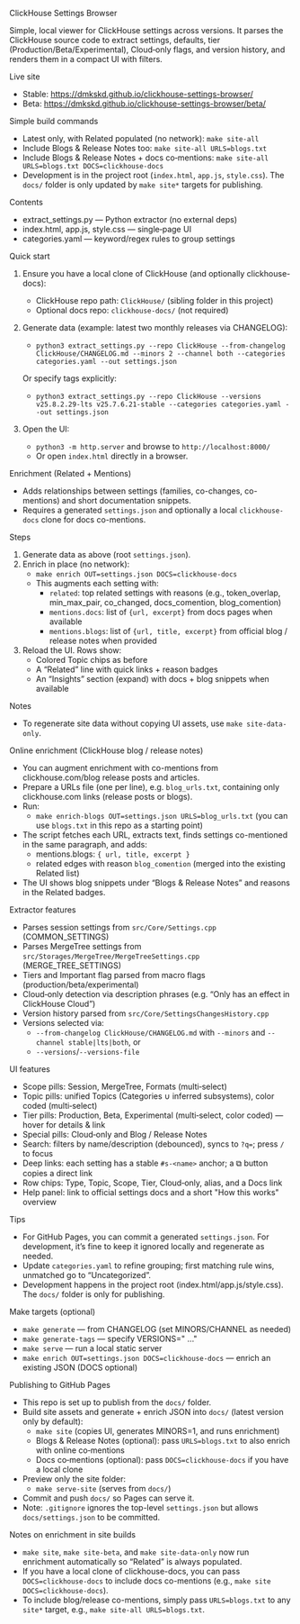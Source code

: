 ClickHouse Settings Browser

Simple, local viewer for ClickHouse settings across versions. It parses the ClickHouse source code to extract settings, defaults, tier (Production/Beta/Experimental), Cloud‑only flags, and version history, and renders them in a compact UI with filters.

Live site
- Stable: https://dmkskd.github.io/clickhouse-settings-browser/
- Beta: https://dmkskd.github.io/clickhouse-settings-browser/beta/

Simple build commands
- Latest only, with Related populated (no network): `make site-all`
- Include Blogs & Release Notes too: `make site-all URLS=blogs.txt`
- Include Blogs & Release Notes + docs co‑mentions: `make site-all URLS=blogs.txt DOCS=clickhouse-docs`
- Development is in the project root (`index.html`, `app.js`, `style.css`). The `docs/` folder is only updated by `make site*` targets for publishing.

Contents
- extract_settings.py — Python extractor (no external deps)
- index.html, app.js, style.css — single‑page UI
- categories.yaml — keyword/regex rules to group settings

Quick start
1) Ensure you have a local clone of ClickHouse (and optionally clickhouse-docs):
   - ClickHouse repo path: `ClickHouse/` (sibling folder in this project)
   - Optional docs repo: `clickhouse-docs/` (not required)

2) Generate data (example: latest two monthly releases via CHANGELOG):
   - `python3 extract_settings.py --repo ClickHouse --from-changelog ClickHouse/CHANGELOG.md --minors 2 --channel both --categories categories.yaml --out settings.json`

   Or specify tags explicitly:
   - `python3 extract_settings.py --repo ClickHouse --versions v25.8.2.29-lts v25.7.6.21-stable --categories categories.yaml --out settings.json`

3) Open the UI:
   - `python3 -m http.server` and browse to `http://localhost:8000/`
   - Or open `index.html` directly in a browser.

Enrichment (Related + Mentions)
- Adds relationships between settings (families, co-changes, co-mentions) and short documentation snippets.
- Requires a generated `settings.json` and optionally a local `clickhouse-docs` clone for docs co-mentions.

Steps
1) Generate data as above (root `settings.json`).
2) Enrich in place (no network):
   - `make enrich OUT=settings.json DOCS=clickhouse-docs`
   - This augments each setting with:
     - `related`: top related settings with reasons (e.g., token_overlap, min_max_pair, co_changed, docs_comention, blog_comention)
     - `mentions.docs`: list of `{url, excerpt}` from docs pages when available
     - `mentions.blogs`: list of `{url, title, excerpt}` from official blog / release notes when provided
3) Reload the UI. Rows show:
   - Colored Topic chips as before
   - A “Related” line with quick links + reason badges
   - An “Insights” section (expand) with docs + blog snippets when available

Notes
- To regenerate site data without copying UI assets, use `make site-data-only`.

Online enrichment (ClickHouse blog / release notes)
- You can augment enrichment with co-mentions from clickhouse.com/blog release posts and articles.
- Prepare a URLs file (one per line), e.g. `blog_urls.txt`, containing only clickhouse.com links (release posts or blogs).
- Run:
  - `make enrich-blogs OUT=settings.json URLS=blog_urls.txt` (you can use `blogs.txt` in this repo as a starting point)
- The script fetches each URL, extracts text, finds settings co-mentioned in the same paragraph, and adds:
  - mentions.blogs: `{ url, title, excerpt }`
  - related edges with reason `blog_comention` (merged into the existing Related list)
- The UI shows blog snippets under “Blogs & Release Notes” and reasons in the Related badges.

Extractor features
- Parses session settings from `src/Core/Settings.cpp` (COMMON_SETTINGS)
- Parses MergeTree settings from `src/Storages/MergeTree/MergeTreeSettings.cpp` (MERGE_TREE_SETTINGS)
- Tiers and Important flag parsed from macro flags (production/beta/experimental)
- Cloud‑only detection via description phrases (e.g. “Only has an effect in ClickHouse Cloud”)
- Version history parsed from `src/Core/SettingsChangesHistory.cpp`
- Versions selected via:
  - `--from-changelog ClickHouse/CHANGELOG.md` with `--minors` and `--channel stable|lts|both`, or
  - `--versions`/`--versions-file`

UI features
- Scope pills: Session, MergeTree, Formats (multi‑select)
- Topic pills: unified Topics (Categories ∪ inferred subsystems), color coded (multi‑select)
- Tier pills: Production, Beta, Experimental (multi‑select, color coded) — hover for details & link
- Special pills: Cloud‑only and Blog / Release Notes
- Search: filters by name/description (debounced), syncs to `?q=`; press `/` to focus
- Deep links: each setting has a stable `#s-<name>` anchor; a ⧉ button copies a direct link
- Row chips: Type, Topic, Scope, Tier, Cloud‑only, alias, and a Docs link
- Help panel: link to official settings docs and a short "How this works" overview

Tips
- For GitHub Pages, you can commit a generated `settings.json`. For development, it’s fine to keep it ignored locally and regenerate as needed.
- Update `categories.yaml` to refine grouping; first matching rule wins, unmatched go to “Uncategorized”.
 - Development happens in the project root (index.html/app.js/style.css). The `docs/` folder is only for publishing.

Make targets (optional)
- `make generate` — from CHANGELOG (set MINORS/CHANNEL as needed)
- `make generate-tags` — specify VERSIONS="<tag1> <tag2> ..."
- `make serve` — run a local static server
 - `make enrich OUT=settings.json DOCS=clickhouse-docs` — enrich an existing JSON (DOCS optional)

Publishing to GitHub Pages
- This repo is set up to publish from the `docs/` folder.
- Build site assets and generate + enrich JSON into `docs/` (latest version only by default):
  - `make site` (copies UI, generates MINORS=1, and runs enrichment)
  - Blogs & Release Notes (optional): pass `URLS=blogs.txt` to also enrich with online co‑mentions
  - Docs co‑mentions (optional): pass `DOCS=clickhouse-docs` if you have a local clone
- Preview only the site folder:
  - `make serve-site` (serves from `docs/`)
- Commit and push `docs/` so Pages can serve it.
- Note: `.gitignore` ignores the top-level `settings.json` but allows `docs/settings.json` to be committed.

Notes on enrichment in site builds
- `make site`, `make site-beta`, and `make site-data-only` now run enrichment automatically so “Related” is always populated.
- If you have a local clone of clickhouse-docs, you can pass `DOCS=clickhouse-docs` to include docs co-mentions (e.g., `make site DOCS=clickhouse-docs`).
- To include blog/release co-mentions, simply pass `URLS=blogs.txt` to any `site*` target, e.g., `make site-all URLS=blogs.txt`.
